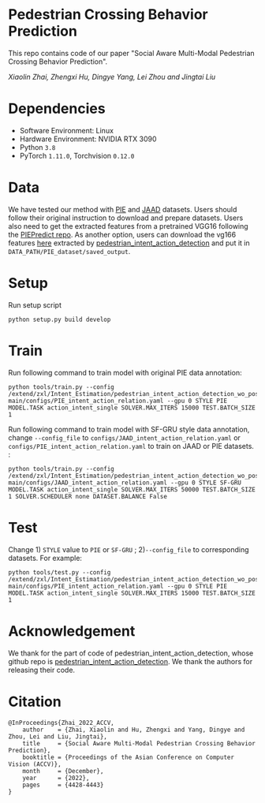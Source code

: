 # Pedestrian Crossing Behavior Prediction
This repo contains code of our paper "Social Aware Multi-Modal Pedestrian Crossing Behavior Prediction". 

_Xiaolin Zhai, Zhengxi Hu, Dingye Yang, Lei Zhou and Jingtai Liu_


# Dependencies

- Software Environment: Linux 
- Hardware Environment: NVIDIA RTX 3090
- Python `3.8`
- PyTorch `1.11.0`, Torchvision `0.12.0`


# Data
We have tested our method with [PIE](https://data.nvision2.eecs.yorku.ca/PIE_dataset/) and [JAAD](https://data.nvision2.eecs.yorku.ca/JAAD_dataset/) datasets. Users should follow their original instruction to download and prepare datasets. Users also need to get the extracted features from a pretrained VGG16 following the [PIEPredict repo](https://github.com/aras62/PIEPredict). As another option, users can download the vg166 features [here](https://drive.google.com/file/d/1xQAyvqE2Q4cxvjyWsCEJR09QjB7UYJIV/view?usp=sharing) extracted by [pedestrian_intent_action_detection](https://github.com/umautobots/pedestrian_intent_action_detection) and put it in `DATA_PATH/PIE_dataset/saved_output`.

# Setup
Run setup script
```
python setup.py build develop
```

# Train
Run following command to train model with original PIE data annotation:
```
python tools/train.py --config /extend/zxl/Intent_Estimation/pedestrian_intent_action_detection_wo_pose-main/configs/PIE_intent_action_relation.yaml --gpu 0 STYLE PIE MODEL.TASK action_intent_single SOLVER.MAX_ITERS 15000 TEST.BATCH_SIZE 1
```

Run following command to train model with SF-GRU style data annotation, change `--config_file` to `configs/JAAD_intent_action_relation.yaml` or `configs/PIE_intent_action_relation.yaml` to train on JAAD or PIE datasets. :
```
python tools/train.py --config /extend/zxl/Intent_Estimation/pedestrian_intent_action_detection_wo_pose-main/configs/JAAD_intent_action_relation.yaml --gpu 0 STYLE SF-GRU MODEL.TASK action_intent_single SOLVER.MAX_ITERS 50000 TEST.BATCH_SIZE 1 SOLVER.SCHEDULER none DATASET.BALANCE False
```

# Test 
Change 1) `STYLE` value to `PIE` or `SF-GRU` ; 2)`--config_file` to corresponding datasets. For example: 
 
``` 
python tools/test.py --config /extend/zxl/Intent_Estimation/pedestrian_intent_action_detection_wo_pose-main/configs/PIE_intent_action_relation.yaml --gpu 0 STYLE PIE MODEL.TASK action_intent_single SOLVER.MAX_ITERS 15000 TEST.BATCH_SIZE 1
```

# Acknowledgement

We thank for the part of code of pedestrian_intent_action_detection, whose github repo is [pedestrian_intent_action_detection](https://github.com/umautobots/pedestrian_intent_action_detection). We thank the authors for releasing their code.

# Citation
```
@InProceedings{Zhai_2022_ACCV,
    author    = {Zhai, Xiaolin and Hu, Zhengxi and Yang, Dingye and Zhou, Lei and Liu, Jingtai},
    title     = {Social Aware Multi-Modal Pedestrian Crossing Behavior Prediction},
    booktitle = {Proceedings of the Asian Conference on Computer Vision (ACCV)},
    month     = {December},
    year      = {2022},
    pages     = {4428-4443}
}
```
